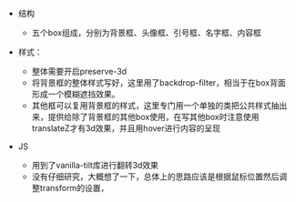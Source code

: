 - 结构
  - 五个box组成，分别为背景框、头像框、引号框、名字框、内容框

- 样式：
  - 整体需要开启preserve-3d
  - 将背景框的整体样式写好，这里用了backdrop-filter，相当于在box背面形成一个模糊遮挡效果。
  - 其他框可以复用背景框的样式，这里专门用一个单独的类把公共样式抽出来，提供给除了背景框的其他box使用，在写其他box时注意使用translateZ才有3d效果，并且用hover进行内容的呈现

- JS
  - 用到了vanilla-tilt库进行翻转3d效果
  - 没有仔细研究，大概想了一下，总体上的思路应该是根据鼠标位置然后调整transform的设置，